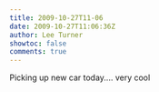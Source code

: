 ```yaml
---
title: 2009-10-27T11-06
date: 2009-10-27T11:06:36Z
author: Lee Turner
showtoc: false
comments: true
---
```


Picking up new car today.... very cool

